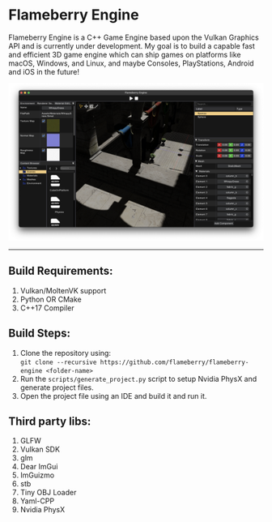 # Flameberry Engine

Flameberry Engine is a C++ Game Engine based upon the Vulkan Graphics API and is currently under development. My goal is to build a capable fast and efficient 3D game engine which can ship games on platforms like macOS, Windows, and Linux, and maybe Consoles, PlayStations, Android and iOS in the future!

<img src="screenshots/Flameberry_SS.png">

***

## Build Requirements:
1. Vulkan/MoltenVK support
2. Python OR CMake
3. C++17 Compiler

## Build Steps:
1. Clone the repository using: <br> `git clone --recursive https://github.com/flameberry/flameberry-engine <folder-name>`
2. Run the `scripts/generate_project.py` script to setup Nvidia PhysX and generate project files.
3. Open the project file using an IDE and build it and run it.

## Third party libs:
1. GLFW
2. Vulkan SDK
3. glm
4. Dear ImGui
5. ImGuizmo
6. stb
7. Tiny OBJ Loader
8. Yaml-CPP
9. Nvidia PhysX